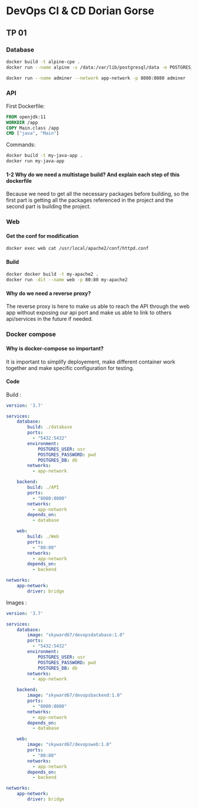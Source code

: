 # DevOps CI & CD Dorian Gorse

## TP 01

### Database

```Bash
docker build -t alpine-cpe .
docker run --name alpine -v /data:/var/lib/postgresql/data -e POSTGRES_DB="db" -e POSTGRES_USER="usr" -e POSTGRES_PASSWORD="pwd" -p 5432:5432 --network app-network alpine-cpe
```

```bash
docker run --name adminer --network app-network -p 8080:8080 adminer
```

### API

First Dockerfile:

```Dockerfile
FROM openjdk:11
WORKDIR /app
COPY Main.class /app
CMD ["java", "Main"]
```

Commands:

```bash
docker build -t my-java-app .
docker run my-java-app
```

#### 1-2 Why do we need a multistage build? And explain each step of this dockerfile

Because we need to get all the necessary packages before building, so the first part is getting all the packages referenced in the project and the second part is building the project.

### Web

#### Get the conf for modification

```Bash
docker exec web cat /usr/local/apache2/conf/httpd.conf 
```

#### Build

```Bash
docker docker build -t my-apache2 . 
docker run -dit --name web -p 80:80 my-apache2   
```

#### Why do we need a reverse proxy?

The reverse proxy is here to make us able to reach the API through the web app without exposing our api port and make us able to link to others api/services in the future if needed.

### Docker compose

#### Why is docker-compose so important?

It is important to simplify deployement, make different container work together and make specific configuration for testing.

#### Code

Build :

```YAML
version: '3.7'

services:
    database:
        build: ./database
        ports:
          - "5432:5432"
        environment:
            POSTGRES_USER: usr
            POSTGRES_PASSWORD: pwd
            POSTGRES_DB: db
        networks:
          - app-network

    backend:
        build: ./API
        ports:
          - "8080:8080"
        networks:
          - app-network
        depends_on:
          - database

    web:
        build: ./Web
        ports:
          - "80:80"
        networks:
          - app-network
        depends_on:
          - backend

networks:
    app-network:
        driver: bridge
```

Images :

```YAML
version: '3.7'

services:
    database:
        image: "skyward67/devopsdatabase:1.0"
        ports:
          - "5432:5432"
        environment:
            POSTGRES_USER: usr
            POSTGRES_PASSWORD: pwd
            POSTGRES_DB: db
        networks:
          - app-network

    backend:
        image: "skyward67/devopsbackend:1.0"
        ports:
          - "8080:8080"
        networks:
          - app-network
        depends_on:
          - database

    web:
        image: "skyward67/devopsweb:1.0"
        ports:
          - "80:80"
        networks:
          - app-network
        depends_on:
          - backend

networks:
    app-network:
        driver: bridge

```
